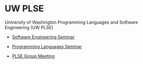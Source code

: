 # UW PLSE

[SESEM]: sp14-sesem/
[PLSEM]: sp14-plsem/
[GMEET]: sp14-gmeet/

University of Washington Programming Languages and Software Engineering (UW PLSE)

* [Software Engineering Seminar][SESEM]

* [Programming Languages Seminar][PLSEM]

* [PLSE Group Meeting][PLSEM]
